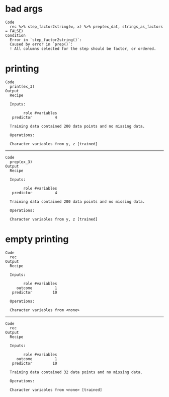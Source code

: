 # bad args

    Code
      rec %>% step_factor2string(w, x) %>% prep(ex_dat, strings_as_factors = FALSE)
    Condition
      Error in `step_factor2string()`:
      Caused by error in `prep()`:
      ! All columns selected for the step should be factor, or ordered.

# printing

    Code
      print(ex_3)
    Output
      Recipe
      
      Inputs:
      
            role #variables
       predictor          4
      
      Training data contained 200 data points and no missing data.
      
      Operations:
      
      Character variables from y, z [trained]

---

    Code
      prep(ex_3)
    Output
      Recipe
      
      Inputs:
      
            role #variables
       predictor          4
      
      Training data contained 200 data points and no missing data.
      
      Operations:
      
      Character variables from y, z [trained]

# empty printing

    Code
      rec
    Output
      Recipe
      
      Inputs:
      
            role #variables
         outcome          1
       predictor         10
      
      Operations:
      
      Character variables from <none>

---

    Code
      rec
    Output
      Recipe
      
      Inputs:
      
            role #variables
         outcome          1
       predictor         10
      
      Training data contained 32 data points and no missing data.
      
      Operations:
      
      Character variables from <none> [trained]

